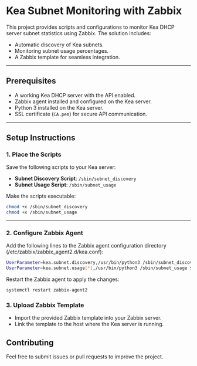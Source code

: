 # Kea Subnet Monitoring with Zabbix

This project provides scripts and configurations to monitor Kea DHCP server subnet statistics using Zabbix. The solution includes:

- Automatic discovery of Kea subnets.
- Monitoring subnet usage percentages.
- A Zabbix template for seamless integration.

---

## Prerequisites

- A working Kea DHCP server with the API enabled.
- Zabbix agent installed and configured on the Kea server.
- Python 3 installed on the Kea server.
- SSL certificate (`CA.pem`) for secure API communication.

---

## Setup Instructions

### 1. Place the Scripts

Save the following scripts to your Kea server:

- **Subnet Discovery Script**: `/sbin/subnet_discovery`
- **Subnet Usage Script**: `/sbin/subnet_usage`

Make the scripts executable:
```bash
chmod +x /sbin/subnet_discovery
chmod +x /sbin/subnet_usage
```

---

### 2. Configure Zabbix Agent

Add the following lines to the Zabbix agent configuration directory (/etc/zabbix/zabbix_agent2.d/kea.conf):

```bash
UserParameter=kea.subnet.discovery,/usr/bin/python3 /sbin/subnet_discovery
UserParameter=kea.subnet.usage[*],/usr/bin/python3 /sbin/subnet_usage $1
```

Restart the Zabbix agent to apply the changes:

```bash
systemctl restart zabbix-agent2
```

### 3. Upload Zabbix Template
- Import the provided Zabbix template into your Zabbix server.
- Link the template to the host where the Kea server is running.

## Contributing
Feel free to submit issues or pull requests to improve the project.
